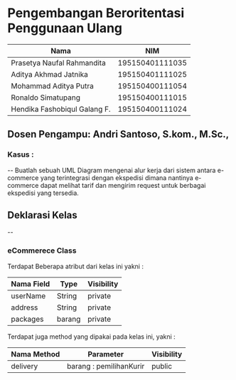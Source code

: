 # Pengembangan Beroritentasi Penggunaan Ulang

| Nama | NIM |
| --- | --- |
| Prasetya Naufal Rahmandita | 195150401111035 |
| Aditya Akhmad Jatnika | 195150401111025 |
| Mohammad Aditya Putra | 195150400111054 |
| Ronaldo Simatupang | 195150400111015 |
| Hendika Fashobiqul Galang F. | 195150400111024 |

## Dosen Pengampu: Andri Santoso, S.kom., M.Sc.,

### Kasus :
--
Buatlah sebuah UML Diagram mengenai alur kerja dari sistem antara e-commerce yang terintegrasi dengan ekspedisi dimana nantinya e-commerce dapat melihat tarif dan mengirim request untuk berbagai ekspedisi yang tersedia.

## Deklarasi Kelas
--

### eCommerece Class
Terdapat Beberapa atribut dari kelas ini yakni :

| Nama Field | Type | Visibility |
| --- | --- | -- |
| userName | String | private |
| address | String | private |
| packages | barang | private |

Terdapat juga method yang dipakai pada kelas ini, yakni :

| Nama Method | Parameter | Visibility |
| --- | --- | -- |
| delivery | barang : pemilihanKurir | public |

